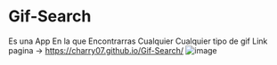 # Gif-Search

Es una App En la que Encontrarras Cualquier Cualquier tipo de gif
Link pagina -> https://charry07.github.io/Gif-Search/
![image](https://user-images.githubusercontent.com/85309832/203441049-39974a4e-674b-4ea8-a5fb-dc66116c30f3.png)
